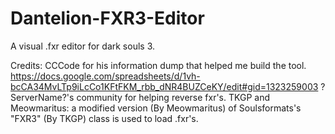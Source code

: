 # Dantelion-FXR3-Editor
A visual .fxr editor for dark souls 3.

Credits:
CCCode for his information dump that helped me build the tool. https://docs.google.com/spreadsheets/d/1vh-bcCA34MvLTp9iLcCo1KFtFKM_rbb_dNR4BUZCeKY/edit#gid=1323259003
?ServerName?'s community for helping reverse fxr's.
TKGP and Meowmaritus: a modified version (By Meowmaritus) of Soulsformats's "FXR3" (By TKGP) class is used to load .fxr's.
